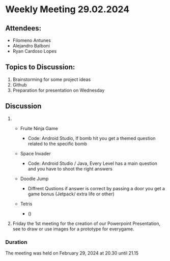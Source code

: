 # Weekly Meeting 29.02.2024

##  Attendees:
- Filomeno Antunes 
- Alejandro Balboni
- Ryan Cardoso Lopes

## Topics to Discussion:
1. Brainstorming for some project ideas
2. Github
3. Preparation for presentation on Wednesday

## Discussion
1. - Fruite Ninja Game
       * Code: Android Studio, If bomb hit you get a themed question related to the specific bomb

    - Space Invader
        * Code: Android Studio / Java, Every Level has a main question and you have to shoot the right answers

    - Doodle Jump
        * Diffrent Qustions if answer is correct by passing a door you get a game bonus (Jetpack/ extra life or other)

    - Tetris
        * ()

2. Friday the 1st meeting for the creation of our Powerpoint Presentation, see to draw or use images for a prototype for everygame.


### Duration
The meeting was held on February 29, 2024 at 20.30 until 21.15